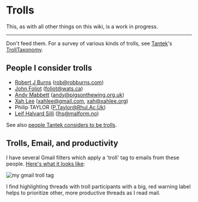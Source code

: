 # Trolls

This, as with all other things on this wiki, is a work in progress.

---

Don't feed them. For a survey of various kinds of trolls, see [Tantek][]'s [TrollTaxonomy][].

## People I consider trolls

* [Robert J Burns](http://www.robburns.com/) (rob@robburns.com)
* [John Foliot](http://www.wats.ca/show.php?contentid=44) (foliot@wats.ca)
* [Andy Mabbett](http://pigsonthewing.org.uk/) (andy@pigsonthewing.org.uk)
* [Xah Lee](http://xahlee.org/) (xahlee@gmail.com, xah@xahlee.org)
* Philip TAYLOR (P.Taylor@Rhul.Ac.Uk)
* [Leif Halvard Silli](http://twitter.com/komputist) (lhs@malform.no)

See also [people Tantek considers to be trolls][TantekTrolls].

## Trolls, Email, and productivity

I have several Gmail filters which apply a 'troll' tag to emails from these people. [Here's what it looks like](http://flickr.com/photos/hober/3307846532/):

![my gmail troll tag](http://farm4.static.flickr.com/3437/3307846532_4990d51d17_o.png)

I find highlighting threads with troll participants with a big, red warning label helps to prioritize other, more productive threads as I read mail.

[Tantek]: http://www.tantek.com/
[TantekTrolls]: http://tantek.pbwiki.com/Trolls
[TrollTaxonomy]: http://tantek.pbwiki.com/TrollTaxonomy

